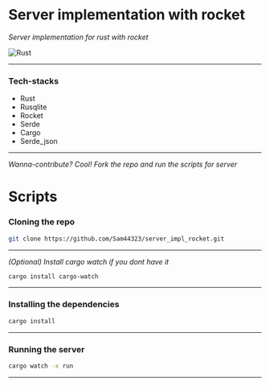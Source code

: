 # Server implementation with rocket

_Server implementation for rust with rocket_

![Rust](https://img.shields.io/badge/-Rust-333333?style=for-the-badge&logo=rust&logoColor=61dbfb)

---

### **Tech-stacks**

- Rust
- Rusqlite
- Rocket
- Serde
- Cargo
- Serde_json

---

_Wanna-contribute? Cool! Fork the repo and run the scripts for server_

# **Scripts**

### Cloning the repo

```bash
git clone https://github.com/Sam44323/server_impl_rocket.git
```

---

_(Optional) Install cargo watch if you dont have it_

```bash
cargo install cargo-watch
```

---

### Installing the dependencies

```bash
cargo install
```

---

### Running the server

```bash
cargo watch -x run
```

---
